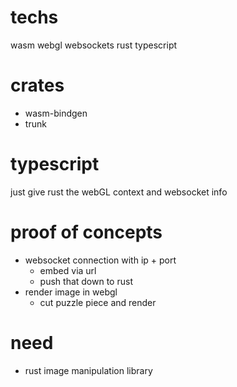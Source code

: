 # techs
wasm
webgl
websockets
rust
typescript

# crates
* wasm-bindgen
* trunk

# typescript
just give rust the webGL context and websocket info

# proof of concepts
* websocket connection with ip + port
    * embed via url
    * push that down to rust
* render image in webgl
    * cut puzzle piece and render

# need
* rust image manipulation library
